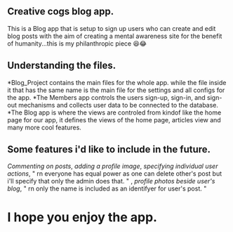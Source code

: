 ## Creative cogs blog app.
 This is a Blog app that is setup to sign up users who can create and edit blog posts with the aim of creating a mental awareness site for the benefit of humanity...this is my philanthropic piece 😆😂
 
 
## Understanding the files.
*Blog_Project contains the main files for the whole app. while the file inside it that has the same name is the main file for the settings and all configs for the app.
*The Members app controls the users sign-up, sign-in, and sign-out mechanisms and collects user data to be connected to the database.
*The Blog app is where the views are controled from kindof like the home page for our app, it defines the views of the home page, articles view and many more cool features.

## Some features i'd like to include in the future.
_Commenting on posts_, 
_adding a profile image_, 
_specifying individual user actions_, " rn everyone has equal power as one can delete other's post but i'll specify that only the admin does that. " , 
_profile photos beside user's blog_, " rn only the name is included as an identifyer for user's post. "


# I hope you enjoy the app.
